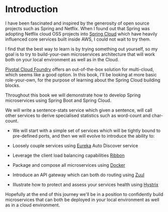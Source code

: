 # Introduction

I have been fascinated and inspired by the generosity of open source projects such as Spring and Netflix. When I found out that Spring was adopting Netflix cloud OSS projects into [Spring Cloud](http://cloud.spring.io/spring-cloud-static/spring-cloud-netflix/1.3.0.RELEASE/) which have heavily influenced core services built inside AWS, I could not wait to try them.

I find that the best way to learn is by trying something out yourself, so my goal is to try to build-your-own microservices architecture that will work both on your local environment as well as in the Cloud.

[Pivotal Cloud Foundry](http://docs.pivotal.io/pivotalcf/1-10/installing/pcf-docs.html) offers an out-of-the-box solution for multi-cloud, which seems like a good option. In this book, I'll be looking at more basic role-your-own, for the purpose of learning about the Spring Cloud building blocks.

Throughout this book we will demonstrate how to develop Spring microservices using Spring Boot and Spring Cloud.

We will write a sentence-stats service which given a sentence, will call other services to derive specialised statistics such as word-count and char-count.

* We will start with a simple set of services which will be tightly bound to pre-defined ports, and then we will evolve to introduce the ability to:

* Loosely couple services using [Eureka](https://github.com/Netflix/eureka) Auto Discover service
* Leverage the client load balancing capabilities [Ribbon](https://github.com/netflix/ribbon)
* Package and compose all microservices using [Docker](https://www.docker.com/)
* Introduce an API gateway which can both do routing using [Zuul](https://github.com/netflix/zuul)
* Illustrate how to protect and assess your services health using [Hystrix](https://github.com/netflix/hystrix)

Hopefully at the end of this journey we'll be in a position to confidently build microservices that can both be deployed in your local environment as well as in a cloud environment.

